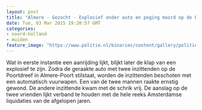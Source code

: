 ```yaml
---
layout: post
title: "Almere - Gezocht - Explosief onder auto en poging moord op de Poortdreef Almere"
date: Tue, 03 Mar 2015 19:20:57 GMT
categories: 
- noord-holland 
- muiden 
feature_image: "https://www.politie.nl/binaries/content/gallery/politie/gezocht/dossiers/2014/05-amsterdam/almere-liquidatiepoging/gat-in-wegdek.jpg"
---
```


Wat in eerste instantie een aanrijding lijkt, blijkt later de klap van een explosief te zijn. Zodra de geraakte auto met twee inzittenden op de Poortdreef in Almere-Poort stilstaat, worden de inzittenden beschoten met een automatisch vuurwapen. Een van de twee mannen raakte ernstig gewond. De andere inzittende kwam met de schrik vrij. De aanslag op de twee vrienden lijkt verband te houden met de hele reeks Amsterdamse liquidaties van de afgelopen jaren.
